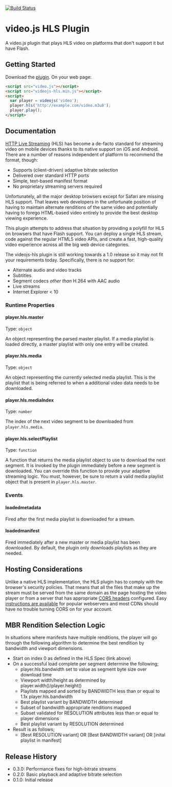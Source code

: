 [![Build Status](https://travis-ci.org/videojs/videojs-contrib-hls.png)](https://travis-ci.org/videojs/videojs-contrib-hls)

# video.js HLS Plugin

A video.js plugin that plays HLS video on platforms that don't support it but have Flash.

## Getting Started
Download the [plugin](https://github.com/videojs/videojs-contrib-hls/releases). On your web page:

```html
<script src="video.js"></script>
<script src="videojs-hls.min.js"></script>
<script>
  var player = videojs('video');
  player.hls('http://example.com/video.m3u8');
  player.play();
</script>
```

## Documentation
[HTTP Live Streaming](https://developer.apple.com/streaming/) (HLS) has
become a de-facto standard for streaming video on mobile devices
thanks to its native support on iOS and Android. There are a number of
reasons independent of platform to recommend the format, though:

- Supports (client-driven) adaptive bitrate selection
- Delivered over standard HTTP ports
- Simple, text-based manifest format
- No proprietary streaming servers required

Unfortunately, all the major desktop browsers except for Safari are
missing HLS support. That leaves web developers in the unfortunate
position of having to maintain alternate renditions of the same video
and potentially having to forego HTML-based video entirely to provide
the best desktop viewing experience.

This plugin attempts to address that situation by providing a polyfill
for HLS on browsers that have Flash support. You can deploy a single
HLS stream, code against the regular HTML5 video APIs, and create a
fast, high-quality video experience across all the big web device
categories.

The videojs-hls plugin is still working towards a 1.0 release so it
may not fit your requirements today. Specifically, there is _no_
support for:

- Alternate audio and video tracks
- Subtitles
- Segment codecs _other than_ H.264 with AAC audio
- Live streams
- Internet Explorer < 10

### Runtime Properties
#### player.hls.master
Type: `object`

An object representing the parsed master playlist. If a media playlist
is loaded directly, a master playlist with only one entry will be
created.

#### player.hls.media
Type: `object`

An object representing the currently selected media playlist. This is
the playlist that is being referred to when a additional video data
needs to be downloaded.

#### player.hls.mediaIndex
Type: `number`

The index of the next video segment to be downloaded from
`player.hls.media`.

#### player.hls.selectPlaylist
Type: `function`

A function that returns the media playlist object to use to download
the next segment. It is invoked by the plugin immediately before a new
segment is downloaded. You can override this function to provide your
adaptive streaming logic. You must, however, be sure to return a valid
media playlist object that is present in `player.hls.master`.

### Events
#### loadedmetadata

Fired after the first media playlist is downloaded for a stream.

#### loadedmanifest

Fired immediately after a new master or media playlist has been
downloaded. By default, the plugin only downloads playlists as they
are needed.

## Hosting Considerations
Unlike a native HLS implementation, the HLS plugin has to comply with
the browser's security policies. That means that all the files that
make up the stream must be served from the same domain as the page
hosting the video player or from a server that has appropriate [CORS
headers](https://developer.mozilla.org/en-US/docs/HTTP/Access_control_CORS)
configured. Easy [instructions are
available](http://enable-cors.org/server.html) for popular webservers
and most CDNs should have no trouble turning CORS on for your account.

## MBR Rendition Selection Logic
In situations where manifests have multiple renditions, the player will
go through the following algorithm to determine the best rendition by
bandwidth and viewport dimensions.

- Start on index 0 as defined in the HLS Spec (link above)
- On a successful load complete per segment determine the following;
    - player.hls.bandwidth set to value as segment byte size over download time
    - Viewport width/height as determined by player.width()/player.height()
    - Playlists mapped and sorted by BANDWIDTH less than or equal to 1.1x player.hls.bandwidth
    - Best playlist variant by BANDWIDTH determined
    - Subset of bandwidth appropriate renditions mapped
    - Subset validated for RESOLUTION attributes less than or equal to player dimensions
    - Best playlist variant by RESOLUTION determined
- Result is as follows;
    - [Best RESOLUTION variant] OR [Best BANDWIDTH variant] OR [inital playlist in manifest]

## Release History
 - 0.3.0: Performance fixes for high-bitrate streams
 - 0.2.0: Basic playback and adaptive bitrate selection
 - 0.1.0: Initial release

